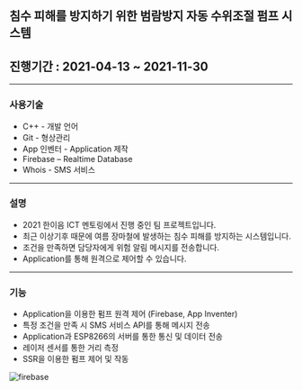 ## 침수 피해를 방지하기 위한 범람방지 자동 수위조절 펌프 시스템
## 진행기간 : 2021-04-13 ~ 2021-11-30
---
### 사용기술
+ C++ - 개발 언어
+ Git - 형상관리
+ App 인벤터 - Application 제작
+ Firebase – Realtime Database
+ Whois - SMS 서비스
---
### 설명
+ 2021 한이음 ICT 멘토링에서 진행 중인 팀 프로젝트입니다.
+ 최근 이상기후 때문에 여름 장마철에 발생하는 침수 피해를 방지하는 시스템입니다.
+ 조건을 만족하면 담당자에게 위험 알림 메시지를 전송합니다.
+ Application를 통해 원격으로 제어할 수 있습니다.
---
### 기능
- Application을 이용한 펌프 원격 제어 (Firebase, App Inventer)
- 특정 조건을 만족 시 SMS 서비스 API를 통해 메시지 전송
- Application과 ESP8266의 서버를 통한 통신 및 데이터 전송
- 레이저 센서를 통한 거리 측정
- SSR을 이용한 펌프 제어 및 작동

![firebase](https://user-images.githubusercontent.com/58980007/145201309-c595c545-92a3-4254-a4de-32002bd83644.png)
